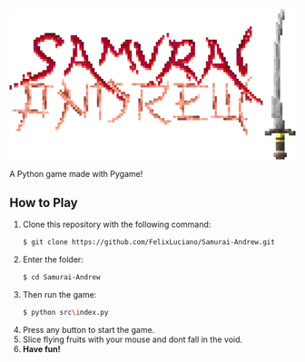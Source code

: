 ![logo](src/assets/images/github/logo.png)

A Python game made with Pygame!


## How to Play

1. Clone this repository with the following command:
    ```bash
    $ git clone https://github.com/FelixLuciano/Samurai-Andrew.git
    ```
2. Enter the folder:
    ```bash
    $ cd Samurai-Andrew
    ```
3. Then run the game:
    ```bash
    $ python src\index.py
    ```
4. Press any button to start the game.
5. Slice flying fruits with your mouse and dont fall in the void.
6. **Have fun!**
